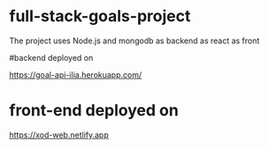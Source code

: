 # full-stack-goals-project

The project uses Node.js and mongodb as backend as react as front

#backend deployed on

https://goal-api-ilia.herokuapp.com/

# front-end deployed on 

https://xod-web.netlify.app

